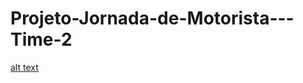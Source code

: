 # Projeto-Jornada-de-Motorista---Time-2

[alt text](https://github.com/LeticiaSan/Projeto-Jornada-de-Motorista---Time-2/blob/master/Story%20cards.jpg?raw=true)
